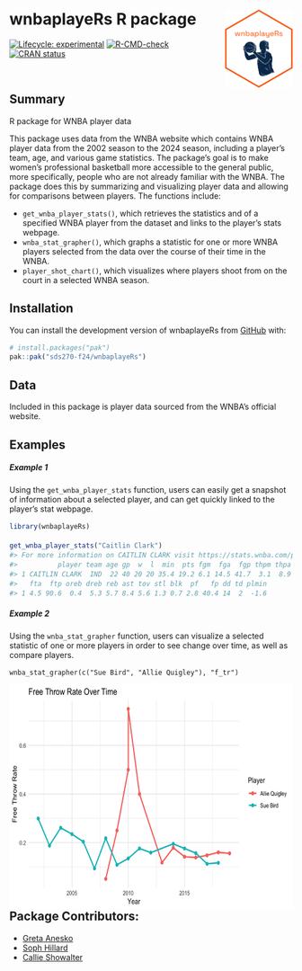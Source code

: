 
<!-- README.md is generated from README.Rmd. Please edit that file -->

# wnbaplayeRs R package <img src='data-raw/wnba_sticker.png' align="right" height="139"/>

<!-- badges: start -->

[![Lifecycle:
experimental](https://img.shields.io/badge/lifecycle-experimental-orange.svg)](https://lifecycle.r-lib.org/articles/stages.html#experimental)
[![R-CMD-check](https://github.com/sds270-f24/endangeRed/actions/workflows/R-CMD-check.yaml/badge.svg)](https://github.com/sds270-f24/endangeRed/actions/workflows/R-CMD-check.yaml)
[![CRAN
status](https://www.r-pkg.org/badges/version/packageName)](https://CRAN.R-project.org/package=packageName)
<!-- badges: end -->

<br>

## Summary

R package for WNBA player data

This package uses data from the WNBA website which contains WNBA player
data from the 2002 season to the 2024 season, including a player’s team,
age, and various game statistics. The package’s goal is to make women’s
professional basketball more accessible to the general public, more
specifically, people who are not already familiar with the WNBA. The
package does this by summarizing and visualizing player data and
allowing for comparisons between players. The functions include:

- `get_wnba_player_stats()`, which retrieves the statistics and of a
  specified WNBA player from the dataset and links to the player’s stats
  webpage.
- `wnba_stat_grapher()`, which graphs a statistic for one or more WNBA
  players selected from the data over the course of their time in the
  WNBA.
- `player_shot_chart()`, which visualizes where players shoot from on
  the court in a selected WNBA season.

## Installation

You can install the development version of wnbaplayeRs from
[GitHub](https://github.com/) with:

``` r
# install.packages("pak")
pak::pak("sds270-f24/wnbaplayeRs")
```

## Data

Included in this package is player data sourced from the WNBA’s official
website.

## Examples

##### Example 1

Using the `get_wnba_player_stats` function, users can easily get a
snapshot of information about a selected player, and can get quickly
linked to the player’s stat webpage.

``` r
library(wnbaplayeRs)

get_wnba_player_stats("Caitlin Clark")
#> For more information on CAITLIN CLARK visit https://stats.wnba.com/player/1642286/
#>          player team age gp  w  l  min  pts fgm  fga  fgp thpm thpa thpp ftm
#> 1 CAITLIN CLARK  IND  22 40 20 20 35.4 19.2 6.1 14.5 41.7  3.1  8.9 34.4 4.1
#>   fta  ftp oreb dreb reb ast tov stl blk  pf   fp dd td plmin
#> 1 4.5 90.6  0.4  5.3 5.7 8.4 5.6 1.3 0.7 2.8 40.4 14  2  -1.6
```

##### Example 2

Using the `wnba_stat_grapher` function, users can visualize a selected
statistic of one or more players in order to see change over time, as
well as compare players.

    wnba_stat_grapher(c("Sue Bird", "Allie Quigley"), "f_tr")

<img src='data-raw/wnba_stats.png' align="right" height="400"/>

## Package Contributors:

- [Greta Anesko](https://github.com/ganesko)
- [Soph Hillard](https://github.com/s0ph1ah)
- [Callie Showalter](https://github.com/callieshow)
